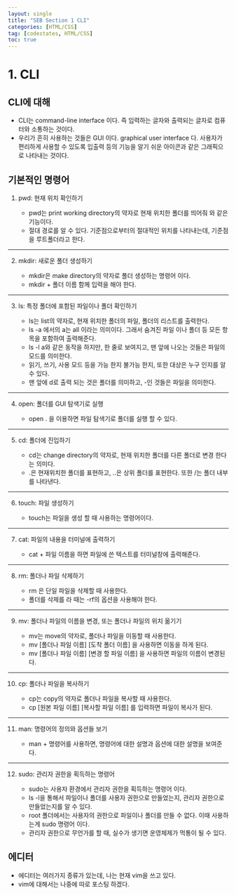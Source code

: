 ```yaml
---
layout: single
title: "SEB Section 1 CLI"
categories: [HTML/CSS]
tag: [codestates, HTML/CSS]
toc: true
---
```


# 1. CLI

## CLI에 대해

- CLI는 command-line interface 이다. 즉 입력하는 글자와 출력되는 글자로 컴퓨터와 소통하는 것이다.
- 우리가 흔히 사용하는 것들은 GUI 이다. graphical user interface 다. 사용자가 편리하게 사용할 수 있도록 입출력 등의 기능을 알기 쉬운 아이콘과 같은 그래픽으로 나타내는 것이다.

## 기본적인 명령어

1. pwd: 현재 위치 확인하기

   - pwd는 print working directory의 약자로 현재 위치한 폴더를 띄어줘 와 같은 기능이다.
   - 절대 경로를 알 수 있다. 기준점으로부터의 절대적인 위치를 나타내는데, 기준점을 루트폴더라고 한다.

---

2. mkdir: 새로운 폴더 생성하기

   - mkdir은 make directory의 약자로 폴더 생성하는 명령어 이다.
   - mkdir + 폴더 이름 함께 입력을 해야 한다.

---

3. ls: 특정 폴더에 포함된 파일이나 폴더 확인하기

   - ls는 list의 약자로, 현재 위치한 폴더의 파일, 폴더의 리스트를 출력한다.
   - ls -a 에서의 a는 all 이라는 의미이다. 그래서 숨겨진 파일 이나 폴더 등 모든 항목을 포함하여 출력해준다.
   - ls -l a와 같은 동작을 하지만, 한 줄로 보여지고, 맨 앞에 나오는 것들은 파일의 모드를 의미한다.
   - 읽기, 쓰기, 사용 모드 등을 가능 한지 불가능 한지, 또한 대상은 누구 인지를 알 수 있다.
   - 맨 앞에 d로 출력 되는 것은 폴더를 의미하고, -인 것들은 파일을 의미한다.

---

4. open: 폴더를 GUI 탐색기로 실행

   - open . 을 이용하면 파일 탐색기로 폴더를 실행 할 수 있다.

---

5. cd: 폴더에 진입하기

   - cd는 change directory의 약자로, 현재 위치한 폴더를 다른 폴더로 변경 한다는 의미다.
   - .은 현재위치한 폴더를 표현하고, ..은 상위 폴더를 표현한다. 또한 /는 폴더 내부를 나타낸다.

---

6. touch: 파일 생성하기

   - touch는 파일을 생성 할 때 사용하는 명령어이다.

---

7. cat: 파일의 내용을 터미널에 출력하기

   - cat + 파일 이름을 하면 파일에 쓴 텍스트를 터미널창에 출력해준다.

---

8. rm: 폴더나 파일 삭제하기

   - rm 은 단일 파일을 삭제할 때 사용한다.
   - 폴더를 삭제를 라 때는 -rf의 옵션을 사용해야 한다.

---

9. mv: 폴더나 파일의 이름을 변경, 또는 폴더나 파일의 위치 옮기기

   - mv는 move의 약자로, 폴더나 파일을 이동할 때 사용한다.
   - mv [폴더나 파일 이름] [도착 폴더 이름] 을 사용하면 이동을 하게 된다.
   - mv [폴더나 파일 이름] [변경 할 파일 이름] 을 사용하면 파일의 이름이 변경된다.

---

10. cp: 폴더나 파일을 복사하기

    - cp는 copy의 약자로 폴더나 파일을 복사할 때 사용한다.
    - cp [원본 파일 이름] [복사할 파일 이름] 를 입력하면 파일이 복사가 된다.

---

11. man: 명령어의 정의와 옵션들 보기

    - man + 명령어를 사용하면, 명령어에 대한 설명과 옵션에 대한 설명을 보여준다.

---

12. sudo: 관리자 권한을 획득하는 명령어

    - sudo는 사용자 환경에서 관리자 권한을 획득하는 명령어 이다.
    - ls -l을 통해서 파일이나 폴더를 사용자 권한으로 만들었는지, 관리자 권한으로 만들었는지를 알 수 있다.
    - root 폴더에서는 사용자의 권한으로 파일이나 폴더를 만들 수 없다. 이때 사용하는게 sudo 명령어 이다.
    - 관리자 권한으로 무언가를 할 때, 실수가 생기면 운영체제가 먹통이 될 수 있다.

## 에디터

- 에디터는 여러가지 종류가 있는데, 나는 현재 vim을 쓰고 있다.
- vim에 대해서는 나중에 따로 포스팅 하겠다.
